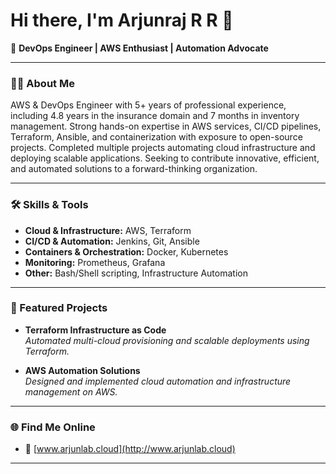 # Hi there, I'm Arjunraj R R 👋

🚀 **DevOps Engineer | AWS Enthusiast | Automation Advocate**

---

### 👨‍💻 About Me

AWS & DevOps Engineer with 5+ years of professional experience, including 4.8 years in the insurance domain and 7 months in inventory management. Strong hands-on expertise in AWS services, CI/CD pipelines, Terraform, Ansible, and containerization with exposure to open-source projects. Completed multiple projects automating cloud infrastructure and deploying scalable applications. Seeking to contribute innovative, efficient, and automated solutions to a forward-thinking organization.

---

### 🛠️ Skills & Tools

- **Cloud & Infrastructure:** AWS, Terraform  
- **CI/CD & Automation:** Jenkins, Git, Ansible  
- **Containers & Orchestration:** Docker, Kubernetes  
- **Monitoring:** Prometheus, Grafana  
- **Other:** Bash/Shell scripting, Infrastructure Automation

---

### 🌟 Featured Projects

- **Terraform Infrastructure as Code**  
  *Automated multi-cloud provisioning and scalable deployments using Terraform.*

- **AWS Automation Solutions**  
  *Designed and implemented cloud automation and infrastructure management on AWS.*

<!-- Pin your favorite project repos here if you wish! -->

---

### 🌐 Find Me Online

- 🔗 [www.arjunlab.cloud](http://www.arjunlab.cloud)

---

<!--
**arjun-krishnaa/arjun-krishnaa** is a ✨ special ✨ repository because its `README.md` (this file) appears on your GitHub profile!
-->
